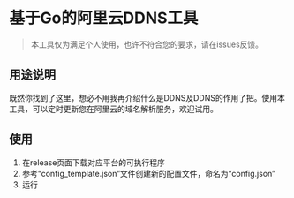 # 基于Go的阿里云DDNS工具

> 本工具仅为满足个人使用，也许不符合您的要求，请在issues反馈。

## 用途说明

既然你找到了这里，想必不用我再介绍什么是DDNS及DDNS的作用了把。使用本工具，可以定时更新您在阿里云的域名解析服务，欢迎试用。

## 使用

1. 在release页面下载对应平台的可执行程序
2. 参考“config_template.json”文件创建新的配置文件，命名为“config.json”
3. 运行